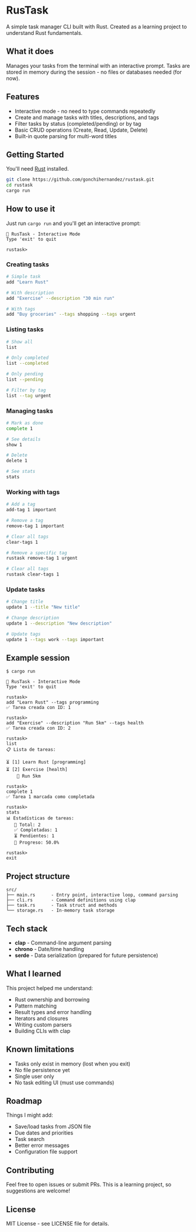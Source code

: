 # RusTask

A simple task manager CLI built with Rust. Created as a learning project to understand Rust fundamentals.

## What it does

Manages your tasks from the terminal with an interactive prompt. Tasks are stored in memory during the session - no files or databases needed (for now).

## Features

- Interactive mode - no need to type commands repeatedly
- Create and manage tasks with titles, descriptions, and tags
- Filter tasks by status (completed/pending) or by tag
- Basic CRUD operations (Create, Read, Update, Delete)
- Built-in quote parsing for multi-word titles

## Getting Started

You'll need [Rust](https://rustup.rs/) installed.

```bash
git clone https://github.com/gonchihernandez/rustask.git
cd rustask
cargo run
```

## How to use it

Just run `cargo run` and you'll get an interactive prompt:

```
🦀 RusTask - Interactive Mode
Type 'exit' to quit

rustask>
```

### Creating tasks

```bash
# Simple task
add "Learn Rust"

# With description
add "Exercise" --description "30 min run"

# With tags
add "Buy groceries" --tags shopping --tags urgent
```

### Listing tasks

```bash
# Show all
list

# Only completed
list --completed

# Only pending
list --pending

# Filter by tag
list --tag urgent
```

### Managing tasks

```bash
# Mark as done
complete 1

# See details
show 1

# Delete
delete 1

# See stats
stats
```

### Working with tags

```bash
# Add a tag
add-tag 1 important

# Remove a tag
remove-tag 1 important

# Clear all tags
clear-tags 1

# Remove a specific tag
rustask remove-tag 1 urgent

# Clear all tags
rustask clear-tags 1
```

### Update tasks

```bash
# Change title
update 1 --title "New title"

# Change description  
update 1 --description "New description"

# Update tags
update 1 --tags work --tags important
```

## Example session

```
$ cargo run

🦀 RusTask - Interactive Mode
Type 'exit' to quit

rustask>
add "Learn Rust" --tags programming
✅ Tarea creada con ID: 1

rustask>
add "Exercise" --description "Run 5km" --tags health
✅ Tarea creada con ID: 2

rustask>
list
📋 Lista de tareas:

⏳ [1] Learn Rust [programming]
⏳ [2] Exercise [health]
    📄 Run 5km

rustask>
complete 1
✅ Tarea 1 marcada como completada

rustask>
stats
📊 Estadísticas de tareas:
   📝 Total: 2
   ✅ Completadas: 1
   ⏳ Pendientes: 1
   🎯 Progreso: 50.0%

rustask>
exit
```

## Project structure

```
src/
├── main.rs      - Entry point, interactive loop, command parsing
├── cli.rs       - Command definitions using clap
├── task.rs      - Task struct and methods
└── storage.rs   - In-memory task storage
```

## Tech stack

- **clap** - Command-line argument parsing
- **chrono** - Date/time handling  
- **serde** - Data serialization (prepared for future persistence)

## What I learned

This project helped me understand:
- Rust ownership and borrowing
- Pattern matching
- Result types and error handling
- Iterators and closures
- Writing custom parsers
- Building CLIs with clap

## Known limitations

- Tasks only exist in memory (lost when you exit)
- No file persistence yet
- Single user only
- No task editing UI (must use commands)

## Roadmap

Things I might add:
- Save/load tasks from JSON file
- Due dates and priorities
- Task search
- Better error messages
- Configuration file support

## Contributing

Feel free to open issues or submit PRs. This is a learning project, so suggestions are welcome!

## License

MIT License - see LICENSE file for details.
